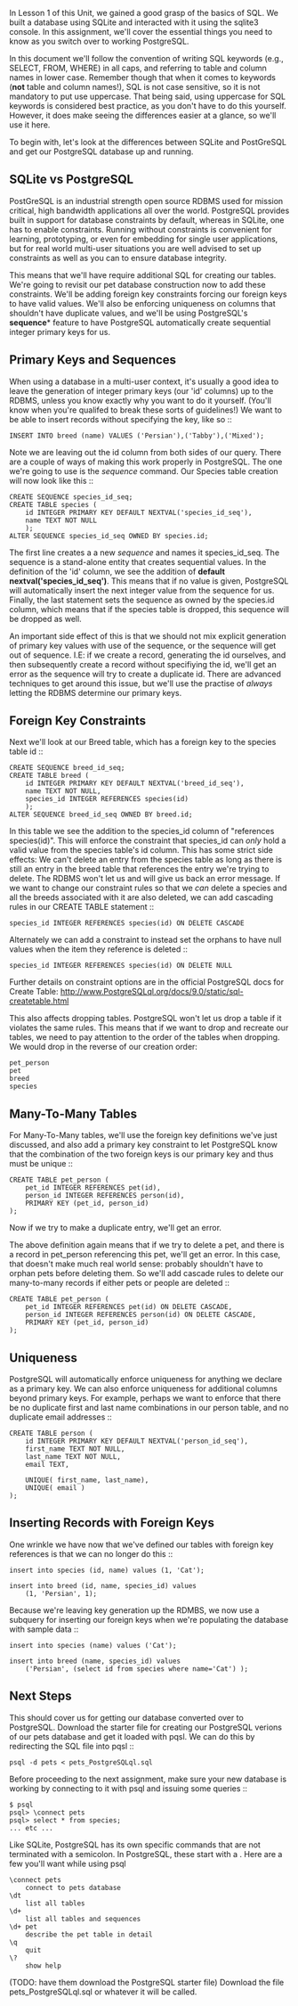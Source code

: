 <!-- 
name: Working with PostgreSQL
author: Iain Duncan
type: content
time:
 -->

In Lesson 1 of this Unit, we gained a good grasp of the basics of SQL. We built a database using SQLite and interacted with it using the sqlite3 console. In this assignment, we'll cover the essential things you need to know as you switch over to working PostgreSQL. 

In this document we'll follow the convention of writing SQL keywords (e.g., SELECT, FROM, WHERE) in all caps, and referring to table and column names in lower case. Remember though that when it comes to keywords (**not** table and column names!), SQL is not case sensitive, so it is not mandatory to put use uppercase. That being said, using uppercase for SQL keywords is considered best practice, as  you don't have to do this yourself. 
However, it does make seeing the differences easier at a glance, so we'll use
it here. 

To begin with, let's look at the differences between SQLite and PostGreSQL and
get our PostgreSQL database up and running. 



SQLite vs PostgreSQL
--------------------

PostGreSQL is an industrial strength open source RDBMS used for mission critical, high bandwidth applications all over the world. PostgreSQL provides built in support for database constraints by default, whereas in SQLite, one has to enable constraints. Running without constraints is convenient for learning, prototyping,
or even for embedding for
single user applications, but for real world multi-user situations you are 
well advised to set up constraints as well as you can to ensure database integrity.

This means that we'll have require additional SQL for creating our tables. We're
going to revisit our pet database construction now to add these constraints.
We'll be adding foreign key constraints forcing our foreign keys to have valid
values. We'll also be enforcing uniqueness on columns that shouldn't have
duplicate values, and we'll be using PostgreSQL's **sequence*** feature to
have PostgreSQL automatically create sequential integer primary keys for us.


Primary Keys and Sequences
--------------------------
When using a database in a multi-user context, it's usually a good idea to
leave the generation of integer primary keys (our 'id' columns) up to the 
RDBMS, unless you know exactly why you want to do it yourself. (You'll
know when you're qualifed to break these sorts of guidelines!)
We want to be able to insert records without specifying the key, like so ::

    INSERT INTO breed (name) VALUES ('Persian'),('Tabby'),('Mixed');

Note we are leaving out the id column from both sides of our query. There
are a couple of ways of making this work properly in PostgreSQL. The one
we're going to use is the *sequence* command. Our Species table creation will
now look like this ::

    CREATE SEQUENCE species_id_seq;
    CREATE TABLE species (
        id INTEGER PRIMARY KEY DEFAULT NEXTVAL('species_id_seq'),
        name TEXT NOT NULL
        );
    ALTER SEQUENCE species_id_seq OWNED BY species.id;

The first line creates a a new *sequence* and names it species_id_seq.
The sequence is a stand-alone entity that creates sequential values.
In the definition of the 'id' column, we see the addition of 
**default nextval('species_id_seq')**. This means that if no value is 
given, PostgreSQL will automatically insert the next integer value from
the sequence for us. Finally, the last statement sets the sequence
as owned by the species.id column, which means that if the
species table is dropped, this sequence will be dropped as well. 

An important side effect of this is that we should not mix explicit
generation of primary key values with use of the sequence, or the sequence will
get out of sequence. I.E: if we create a record, generating the id
ourselves, and then subsequently create a record without specifiying 
the id, we'll get an error as the sequence will try to create a duplicate
id. There are advanced techniques to get around this issue, but
we'll use the practise of *always* letting the RDBMS determine
our primary keys.


Foreign Key Constraints
-----------------------
Next we'll look at our Breed table, which has a foreign key to the
species table id :: 

    CREATE SEQUENCE breed_id_seq;
    CREATE TABLE breed (
        id INTEGER PRIMARY KEY DEFAULT NEXTVAL('breed_id_seq'),
        name TEXT NOT NULL,
        species_id INTEGER REFERENCES species(id)
        );
    ALTER SEQUENCE breed_id_seq OWNED BY breed.id;

In this table we see the addition to the species_id column of 
"references species(id)". This will enforce the constraint
that species_id can *only* hold a valid value from the species table's
id column.
This has some strict side effects: We can't delete an entry from the species
table as long as there is still an entry in the breed table that references
the entry we're trying to delete. The RDBMS won't let us and will 
give us back an error message. If we want to change our constraint
rules so that we *can* delete a species and all the breeds associated
with it are also deleted, we can add cascading rules in our CREATE
TABLE statement ::

    species_id INTEGER REFERENCES species(id) ON DELETE CASCADE

Alternately we can add a constraint to instead set the orphans
to have null values when the item they reference is deleted ::

    species_id INTEGER REFERENCES species(id) ON DELETE NULL

Further details on constraint options are in the official
PostgreSQL docs for Create Table: 
http://www.PostgreSQLql.org/docs/9.0/static/sql-createtable.html

This also affects dropping tables. PostgreSQL won't let us 
drop a table if it violates the same rules. This means that
if we want to drop and recreate our tables, we need to pay attention
to the order of the tables when dropping. We would drop
in the reverse of our creation order:
    
    pet_person
    pet 
    breed
    species


Many-To-Many Tables
-------------------
For Many-To-Many tables, we'll use the foreign key definitions
we've just discussed, and also add a primary key constraint
to let PostgreSQL know that the combination of the two foreign
keys is our primary key and thus must be unique ::

    CREATE TABLE pet_person (
        pet_id INTEGER REFERENCES pet(id),
        person_id INTEGER REFERENCES person(id),
        PRIMARY KEY (pet_id, person_id)
    );

Now if we try to make a duplicate entry, we'll get an error.

The above definition again means that if we try to delete
a pet, and there is a record in pet_person referencing this
pet, we'll get an error. In this case, that doesn't make much 
real world sense: probably shouldn't have to orphan pets before
deleting them. So we'll add cascade rules to delete our many-to-many 
records if either pets or people are deleted ::

    CREATE TABLE pet_person (
        pet_id INTEGER REFERENCES pet(id) ON DELETE CASCADE,
        person_id INTEGER REFERENCES person(id) ON DELETE CASCADE,
        PRIMARY KEY (pet_id, person_id)
    );


Uniqueness
----------
PostgreSQL will automatically enforce uniqueness for anything
we declare as a primary key. We can also enforce uniqueness
for additional columns beyond primary keys. For example, perhaps we want to 
enforce that there be no duplicate first and last name combinations
in our person table, and no duplicate email addresses ::

    CREATE TABLE person (
        id INTEGER PRIMARY KEY DEFAULT NEXTVAL('person_id_seq'),
        first_name TEXT NOT NULL,
        last_name TEXT NOT NULL,
        email TEXT,
        
        UNIQUE( first_name, last_name),
        UNIQUE( email )
    );


Inserting Records with Foreign Keys
-----------------------------------

One wrinkle we have now that we've defined our tables with
foreign key references is that we can no longer do this ::

    insert into species (id, name) values (1, 'Cat');

    insert into breed (id, name, species_id) values
        (1, 'Persian', 1);

Because we're leaving key generation up the RDMBS, we now
use a subquery for inserting our foreign keys when we're
populating the database with sample data ::

    insert into species (name) values ('Cat');

    insert into breed (name, species_id) values 
        ('Persian', (select id from species where name='Cat') );


Next Steps
----------
This should cover us for getting our database converted over
to PostgreSQL. Download the starter file for
creating our PostgreSQL verions of our pets database and
get it loaded with pqsl. We can do this by redirecting the SQL file
into pqsl ::

    psql -d pets < pets_PostgreSQLql.sql

Before proceeding to the next assignment, make sure your
new database is working by connecting to it with psql and
issuing some queries :: 

    $ psql
    psql> \connect pets
    psql> select * from species;
    ... etc ...

Like SQLite, PostgreSQL has its own specific commands that
are not terminated with a semicolon. In PostgreSQL, these
start with a \. Here are a few you'll want while using psql

    \connect pets
        connect to pets database
    \dt
        list all tables
    \d+
        list all tables and sequences
    \d+ pet 
        describe the pet table in detail
    \q
        quit
    \?      
        show help
     

(TODO: have them download the PostgreSQL starter file)
Download the file pets_PostgreSQLql.sql or whatever it will
be called.
